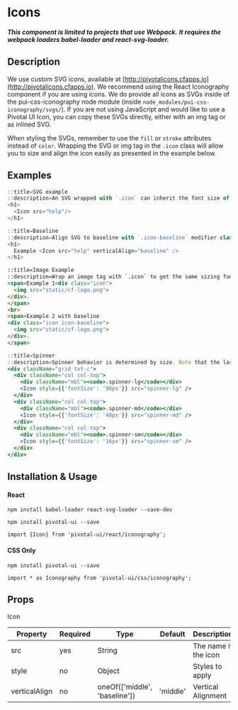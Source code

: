 # Icons

***This component is limited to projects that use Webpack.***
***It requires the webpack loaders babel-loader and react-svg-loader.***

## Description

We use custom SVG icons, available at [http://pivotalicons.cfapps.io](http://pivotalicons.cfapps.io).
We recommend using the React Iconography component if you are using icons. We do provide all icons as SVGs
inside of the pui-css-iconography node module (inside `node_modules/pui-css-iconography/svgs/`).
If you are not using JavaScript and would like to use a Pivotal UI Icon,
you can copy these SVGs directly, either with an img tag or as inlined SVG.

When styling the SVGs, remember to use the `fill` or `stroke` attributes instead of `color`.
Wrapping the SVG or img tag in the `.icon` class will allow you to size and align the icon easily as presented in the
example below.

## Examples

```jsx
::title=SVG example
::description=An SVG wrapped with `.icon` can inherit the font size of the element above it, be sized by a type modifier class, or be passed a font size directly.
<h1>
  <Icon src="help"/>
</h1>
```

```jsx
::title=Baseline
::description=Align SVG to baseline with `.icon-baseline` modifier class.
<h1>
  Example <Icon src="help" verticalAlign="baseline" />
</h1>
```

```html
::title=Image Example
::description=Wrap an image tag with `.icon` to get the same sizing functionality.
<span>Example 1<div class="icon">
  <img src="static/cf-logo.png">
</div>.
</span>
<br>
<span>Example 2 with baseline
<div class="icon icon-baseline">
  <img src="static/cf-logo.png">
</div>.
</span>
```

```jsx
::title=Spinner
::description=Spinner behavior is determined by size. Note that the large spinner moves relatively slowly, whereas the small spinner moves more quickly and dramatically.  In all cases, the base height and width is 1em and is meant to be overwritten with a font-size attribute. The font sizes provided here are meant as suggestions.
<div className="grid txt-c">
  <div className="col col-top">
    <div className="mbl"><code>.spinner-lg</code></div>
    <Icon style={{'fontSize': '96px'}} src="spinner-lg" />
  </div>
  <div className="col col-top">
    <div className="mbl"><code>.spinner-md</code></div>
    <Icon style={{'fontSize': '48px'}} src="spinner-md" />
  </div>
  <div className="col col-top">
    <div className="mbl"><code>.spinner-sm</code></div>
    <Icon style={{'fontSize': '16px'}} src="spinner-sm" />
  </div>
</div>
```

## Installation & Usage

#### React
`npm install babel-loader react-svg-loader --save-dev`

`npm install pivotal-ui --save`

`import {Icon} from 'pivotal-ui/react/iconography';`

#### CSS Only
`npm install pivotal-ui --save`

`import * as Iconography from 'pivotal-ui/css/iconography';`

## Props

Icon

Property           | Required | Type                               | Default  | Description
-------------------|----------|------------------------------------|----------|------------
src                | yes      | String                             |          | The name if the icon
style              | no       | Object                             |          | Styles to apply
verticalAlign      | no       | oneOf(['middle', 'baseline'])      | 'middle' | Vertical Alignment
